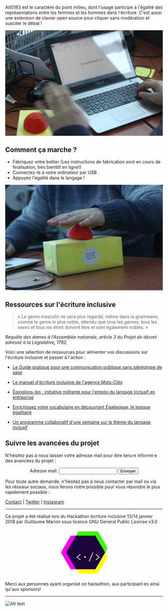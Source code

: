 Alt0183 est le caractère du point milieu, dont l'usage participe à l'égalité des représentations entre les femmes et les hommes dans l'écriture. C'est aussi une extension de clavier open source pour cliquer sans modération et susciter le débat !

![Alt text](Images/buzzer2.jpg)

## Comment ça marche ?

- Fabriquez votre boîtier (Les instructions de fabrication sont en cours de finalisation, très bientôt en ligne!)
- Connectez-le à votre ordinateur par USB 
- Appuyez l'égalité dans le langage !

![Alt text](Images/buzzer.jpg)

## Ressources sur l'écriture inclusive

> « Le genre masculin ne sera plus regardé, même dans la grammaire, comme le genre le plus noble, attendu que tous les genres, tous les sexes et tous les êtres doivent être et sont également nobles. »  

*Requête des dames à l'Assemblée nationale, article 3 du Projet de décret adressé à la Législative, 1792.*

Voici une sélection de ressources pour alimenter vos discussions sur l'écriture inclusive et passer à l'action :

- [Le Guide pratique pour une communication publique sans stéréotype de sexe](http://www.haut-conseil-egalite.gouv.fr/stereotypes-et-roles-sociaux/zoom-sur/article/pour-une-communication-sans)

- [Le manuel d'écriture inclusive de l'agence Mots-Clés](http://www.ecriture-inclusive.fr/)

- [Épinglons-les : initiative militante pour l'emploi du langage inclusif en entreprise](https://epinglons-les.hotglue.me/?start.auto-20180114143251/)

- [Enrichissez votre vocabulaire en découvrant Égalexique, le lexique égalitaire](http://www.egalexique.com/)

- [Un programme collaboratif d'une semaine sur le thème du langage inclusif](http://semaineinclusive-hackecritureinclusive18.strikingly.com/)

## Suivre les avancées du projet

N'hésitez pas à nous laisser votre adresse mail pour être tenu·e informé·e des avancées du projet :

<script src="assets/js/jquery.min.js"></script>
<script type="text/javascript">var submitted=false;</script>
<script type="text/javascript">
$('#gform').on('submit', function(e) {
  $('#gform *').fadeOut(2000);
  $('#gform').prepend('Your submission has been processed...');
  });
</script>

<div style="text-align:center"><form name="gform" id="gform" enctype="text/plain" action="https://docs.google.com/forms/d/e/1FAIpQLSesBYaVCQM-NDpRlMn8QnpjHFccGZ0p6LW1I69tBJElzHB0rA/formResponse?" target="hidden_iframe" onsubmit="submitted=true;">
  Adresse mail: 
  <input type="text" name="entry.119910746" id="entry.119910746">
  <!--Commentaire : <br>
  <input type="text" name="entry.383631987" id="entry.383631987"> -->
  <input type="submit" value="Envoyer">
</form>

<iframe name="hidden_iframe" id="hidden_iframe" style="display:none;" onload="if(submitted) {}"></iframe>
</div>

Pour toute autre demande, n'hésitez pas à nous contacter par mail ou via les réseaux sociaux, nous ferons notre possible pour vous répondre le plus rapidement possible : 

[Contact](mailto:contact.alt0183@gmail.com) | [Twitter](https://twitter.com/Alt0183_) | [Instagram](https://www.instagram.com/Alt0183)


---

Ce projet a été réalisé lors du Hackathon écriture inclusive 13/14 janvier 2018 par Guillaume Marion sous licence GNU General Public License v3.0

<div style="text-align:center"><a href="http://hackecritureinclusive.com/" rel="site hackathon ecriture inclusive"><img src ="Images/HEI.png"/></a></div>

Merci aux personnes ayant organisé ce hackathon, aux participant·es ainsi qu'aux sponsors!

---

![Alt text](https://i.imgur.com/qoXCjTo.jpg)

